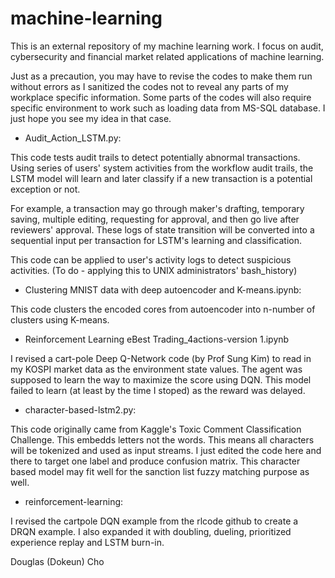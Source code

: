 # machine-learning
This is an external repository of my machine learning work. I focus on audit, cybersecurity and financial market related applications of machine learning. 

Just as a precaution, you may have to revise the codes to make them run without errors as I sanitized the codes not to reveal any parts of my workplace specific information. Some parts of the codes will also require specific environment to work such as loading data from MS-SQL database. I just hope you see my idea in that case. 

- Audit_Action_LSTM.py:

This code tests audit trails to detect potentially abnormal transactions. Using series of users' system activities from the workflow audit trails, the LSTM model will learn and later classify if a new transaction is a potential exception or not. 

For example, a transaction may go through maker's drafting, temporary saving, multiple editing, requesting for approval, and then go live after reviewers' approval. These logs of state transition will be converted into a sequential input per transaction for LSTM's learning and classification. 

This code can be applied to user's activity logs to detect suspicious activities. (To do - applying this to UNIX administrators' bash_history) 

- Clustering MNIST data with deep autoencoder and K-means.ipynb:

This code clusters the encoded cores from autoencoder into n-number of clusters using K-means. 

- Reinforcement Learning eBest Trading_4actions-version 1.ipynb

I revised a cart-pole Deep Q-Network code (by Prof Sung Kim) to read in my KOSPI market data as the environment state values. The agent was supposed to learn the way to maximize the score using DQN. This model failed to learn (at least by the time I stoped) as the reward was delayed. 

- character-based-lstm2.py:

This code originally came from Kaggle's Toxic Comment Classification Challenge. This embedds letters not the words. This means all characters will be tokenized and used as input streams. I just edited the code here and there to target one label and produce confusion matrix. This character based model may fit well for the sanction list fuzzy matching purpose as well. 

- reinforcement-learning:

I revised the cartpole DQN example from the rlcode github to create a DRQN example. I also expanded it with doubling, dueling, prioritized experience replay and LSTM burn-in. 




Douglas (Dokeun) Cho 
